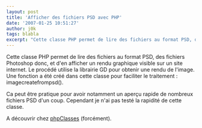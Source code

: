 ```yaml
---
layout: post
title: 'Afficher des fichiers PSD avec PHP'
date: '2007-01-25 10:51:27'
author: j0k
tags: blabla
excerpt: "Cette classe PHP permet de lire des fichiers au format PSD, des fichiers Photoshop donc, et d'en afficher un rendu graphique visible sur un site internet.     \nLe procédé utilise la librairie GD pour obtenir une rendu de l'image. Une fonction a été créé dans cette classe pour faciliter le traitement : imagecreatefrompsd().  \n  \nCa peut être pratique      …"
---
```


Cette classe PHP permet de lire des fichiers au format PSD, des fichiers Photoshop donc, et d'en afficher un rendu graphique visible sur un site internet.
Le procédé utilise la librairie GD pour obtenir une rendu de l'image. Une fonction a été créé dans cette classe pour faciliter le traitement : imagecreatefrompsd().

Ca peut être pratique pour avoir notamment un aperçu rapide de nombreux fichiers PSD d'un coup. Cependant je n'ai pas testé la rapidité de cette classe.

A découvrir chez [phpClasses](http://www.phpclasses.org/browse/package/3627.html) (forcément).
